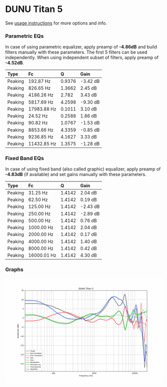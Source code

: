 # DUNU Titan 5
See [usage instructions](https://github.com/jaakkopasanen/AutoEq#usage) for more options and info.

### Parametric EQs
In case of using parametric equalizer, apply preamp of **-4.86dB** and build filters manually
with these parameters. The first 5 filters can be used independently.
When using independent subset of filters, apply preamp of **-4.52dB**.

| Type    | Fc          |      Q | Gain     |
|:--------|:------------|:-------|:---------|
| Peaking | 192.87 Hz   | 0.9376 | -3.42 dB |
| Peaking | 826.65 Hz   | 1.3662 | 2.45 dB  |
| Peaking | 4186.26 Hz  | 2.782  | 3.43 dB  |
| Peaking | 5817.69 Hz  | 4.2598 | -9.30 dB |
| Peaking | 17983.88 Hz | 0.1011 | 3.10 dB  |
| Peaking | 24.52 Hz    | 0.2588 | 1.86 dB  |
| Peaking | 90.82 Hz    | 1.0767 | -1.53 dB |
| Peaking | 8853.66 Hz  | 4.3359 | -0.85 dB |
| Peaking | 9236.85 Hz  | 4.1627 | 3.33 dB  |
| Peaking | 11432.85 Hz | 1.3575 | -1.28 dB |

### Fixed Band EQs
In case of using fixed band (also called graphic) equalizer, apply preamp of **-4.83dB**
(if available) and set gains manually with these parameters.

| Type    | Fc          |      Q | Gain     |
|:--------|:------------|:-------|:---------|
| Peaking | 31.25 Hz    | 1.4142 | 2.04 dB  |
| Peaking | 62.50 Hz    | 1.4142 | 0.19 dB  |
| Peaking | 125.00 Hz   | 1.4142 | -2.43 dB |
| Peaking | 250.00 Hz   | 1.4142 | -2.89 dB |
| Peaking | 500.00 Hz   | 1.4142 | 0.76 dB  |
| Peaking | 1000.00 Hz  | 1.4142 | 2.04 dB  |
| Peaking | 2000.00 Hz  | 1.4142 | 0.17 dB  |
| Peaking | 4000.00 Hz  | 1.4142 | 1.40 dB  |
| Peaking | 8000.00 Hz  | 1.4142 | 0.42 dB  |
| Peaking | 16000.01 Hz | 1.4142 | 4.30 dB  |

### Graphs
![](./DUNU%20Titan%205.png)